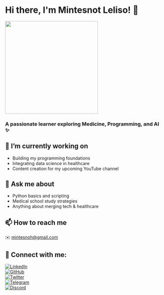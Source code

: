 # Hi there, I'm Mintesnot Leliso! 👋

<img src= "matrix.gif" width="300"/>


### A passionate learner exploring **Medicine, Programming, and AI** ✨


## 🔭 I’m currently working on

- Building my programming foundations  
- Integrating data science in healthcare  
- Content creation for my upcoming YouTube channel



## 💬 Ask me about

- Python basics and scripting  
- Medical school study strategies  
- Anything about merging tech & healthcare



## 📫 How to reach me

✉️ mintesnoh@gmail.com



## 🤝 Connect with me:


[![LinkedIn](https://img.shields.io/badge/LinkedIn-blue?logo=linkedin&logoColor=white)](https://www.linkedin.com/in/mintesnotleliso)  
[![GitHub](https://img.shields.io/badge/GitHub-black?logo=github&logoColor=white)](https://github.com/Mntsnt)  
[![Twitter](https://img.shields.io/badge/Twitter-1DA1F2?logo=twitter&logoColor=white)](https://twitter.com/MintesnotLeliso)  
[![Telegram](https://img.shields.io/badge/Telegram-0088CC?logo=telegram&logoColor=white)](https://t.me/MntsntZP)  
[![Discord](https://img.shields.io/badge/Discord-5865F2?logo=discord&logoColor=white)](https://discord.com/users/mintesnoh)


